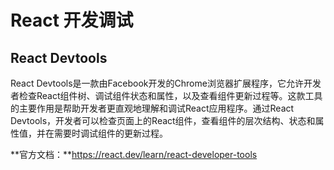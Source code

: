 # React 开发调试

## React Devtools

React Devtools是一款由Facebook开发的Chrome浏览器扩展程序，它允许开发者检查React组件树、调试组件状态和属性，以及查看组件更新过程等。这款工具的主要作用是帮助开发者更直观地理解和调试React应用程序。通过React Devtools，开发者可以检查页面上的React组件，查看组件的层次结构、状态和属性值，并在需要时调试组件的更新过程。

**官方文档：**https://react.dev/learn/react-developer-tools
